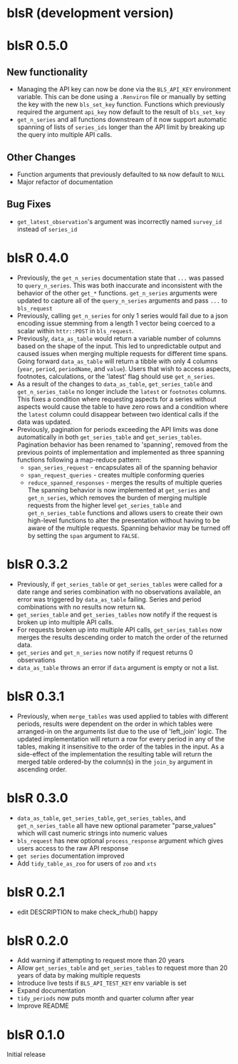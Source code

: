 # blsR (development version)

# blsR 0.5.0
  ## New functionality
   * Managing the API key can now be done via the `BLS_API_KEY` environment
   variable. This can be done using a `.Renviron` file or manually by setting
   the key with the new `bls_set_key` function. Functions which previously
   required the argument `api_key` now default to the result of `bls_set_key`
   * `get_n_series` and all functions downstream of it now support automatic
   spanning of lists of `series_ids` longer than the API limit by breaking up
   the query into multiple API calls.
   
  ## Other Changes
   * Function arguments that previously defaulted to `NA` now default to `NULL`
   * Major refactor of documentation
  
  ## Bug Fixes
   * `get_latest_observation`'s argument was incorrectly named `survey_id`
   instead of `series_id`

# blsR 0.4.0

  * Previously, the `get_n_series` documentation state that `...` was passed to
  `query_n_series`. This was both inaccurate and inconsistent with the behavior 
  of the other `get_*` functions. `get_n_series` arguments were updated to 
  capture all of the `query_n_series` arguments and pass `...` to `bls_request`
  * Previously, calling `get_n_series` for only 1 series would fail due to a
  json encoding issue stemming from a length 1 vector being coerced to a scalar
  within `httr::POST` in `bls_request`.
  * Previously, `data_as_table` would return a variable number of columns based
  on the shape of the input. This led to unpredictable output and caused issues
  when merging multiple requests for different time spans. Going forward
  `data_as_table` will return a tibble with only 4 columns (`year`, `period`, 
  `periodName`, and `value`). Users that wish to access aspects, footnotes,
  calculations, or the 'latest' flag should use `get_n_series`.
  * As a result of the changes to `data_as_table`, `get_series_table` and 
  `get_n_series_table` no longer include the `latest` or `footnotes` columns.
  This fixes a condition where requesting aspects for a series without aspects
  would cause the table to have zero rows and a condition where the `latest`
  column could disappear between two identical calls if the data was updated.
  * Previously, pagination for periods exceeding the API limits was done 
  automatically in both `get_series_table` and `get_series_tables`. Pagination 
  behavior has been renamed to 'spanning', removed from the previous points of
  implementation and implemented as three spanning functions following a 
  map-reduce pattern:
    * `span_series_request` - encapsulates all of the spanning behavior
    * `span_request_queries` - creates multiple conforming queries
    * `reduce_spanned_responses` - merges the results of multiple queries
  The spanning behavior is now implemented at `get_series` and `get_n_series`,
  which removes the burden of merging multiple requests from the higher level
  `get_series_table` and `get_n_series_table` functions and allows users to
  create their own high-level functions to alter the presentation without having
  to be aware of the multiple requests. Spanning behavior may be turned off by 
  setting the `span` argument to `FALSE`.

# blsR 0.3.2

  * Previously, if `get_series_table` or `get_series_tables` were called for a 
  date range and series combination with no observations available, an error was 
  triggered by `data_as_table` failing. Series and period combinations with no
  results now return `NA`.
  * `get_series_table` and `get_series_tables` now notify if the request is 
  broken up into multiple API calls.
  * For requests broken up into multiple API calls, `get_series_tables` now
  merges the results descending order to match the order of the returned data.
  * `get_series` and `get_n_series` now notify if request returns 0 observations
  * `data_as_table` throws an error if `data` argument is empty or not a list.

# blsR 0.3.1

  * Previously, when `merge_tables` was used applied to tables with different
  periods, results were dependent on the order in which tables were arranged-in
  on the arguments list due to the use of 'left_join' logic. The updated
  implementation will return a row for every period in any of the tables,
  making it insensitive to the order of the tables in the input. As a 
  side-effect of the implementation the resulting table will return the merged
  table ordered-by the column(s) in the `join_by` argument in ascending order.
  
# blsR 0.3.0

  * `data_as_table`, `get_series_table`, `get_series_tables`, and 
  `get_n_series_table` all have new optional parameter "parse_values" which
  will cast numeric strings into numeric values
  * `bls_request` has new optional `process_response` argument which gives
  users access to the raw API response
  * `get series` documentation improved
  * Add `tidy_table_as_zoo` for users of `zoo` and `xts`

# blsR 0.2.1

  * edit DESCRIPTION to make check_rhub() happy

# blsR 0.2.0
 
  * Add warning if attempting to request more than 20 years
  * Allow `get_series_table` and `get_series_tables` to request more than 20
  years of data by making multiple requests
  * Introduce live tests if `BLS_API_TEST_KEY` env variable is set
  * Expand documentation
  * `tidy_periods` now puts month and quarter column after year
  * Improve README

# blsR 0.1.0
 
 Initial release
